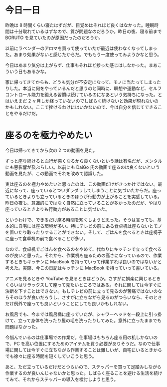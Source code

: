 # 今日一日
昨晩は 8 時間くらい寝たはずだが、目覚めはそれほど良くはなかった。睡眠時間は十分取れているはずなので、質が問題なのだろうか。昨日の夜、寝る前まで BORUTO を見ていたのが原因だったのだろうか。

以前にラベンダーのアロマを買って使っていたが最近は使わなくなってしまった。あまり効果がないと感じたからだ。でももう一度使ってみようかなと思う。

今日はあまり気分は上がらず、仕事もそれほど捗った感じはしなかった。まあこういう日もあるかな。

家に帰ってきてからも、どうも気分が不安定になって、モノに当たってしまったりした。本当に何をやっているんだと思うのと同時に、瞑想や運動など、セルフコントロール能力を鍛える習慣は続けているのになあという気持ちになった。とはいえまだ 2 ヶ月しか経っていないのでしばらく続けないと効果が現れないのかもしれない。ここで挫けるわけにはいかないので、今は自分を信じてできることをやるだけだ。

# 座るのを極力やめたい
今日は帰ってきてから次の 2 つの動画を見た。

<script type="application/javascript" src="https://embed.nicovideo.jp/watch/1562495885/script?w=560&h=315"></script>

<script type="application/javascript" src="https://embed.nicovideo.jp/watch/1557161884/script?w=560&h=315"></script>

ずっと座り続けると血行が悪くなるから良くないという話は有名だが、メンタルにも悪影響が及ぶらしい。以前にも DaiGo 氏の動画で座るのは良くないという動画を見たが、この動画でそれを改めて認識した。

実は座るのを極力やめたいと思ったのは、この動画だけがきっかけではない。最近になって、座っているとついダラダラしてしまうことに気づいたからだ。座っているときよりも立っているときのほうが行動力が上がることを実感している。昨日の夜も、意識的にではなく自然に立っていることが多かったのだが、やはり座っているときよりも行動力があることに気づいた。

というわけで、できるだけ座る時間を短くしようと思った。そうは言っても、基本的に自宅には座る環境が多い。特にテレビの前にある食卓机は座らないとモノを置いたり取ったりすることができない。そして、ごはんを食べるときは座椅子に座って食卓机の前で食べることが多い。

なので、食卓机でごはんを食べるのをやめて、代わりにキッチンで立って食べるのが良いと思った。それから、作業机も座るための高さになっているので、作業するときもキッチンに MacBook を持っていって作業すれば良いのではないかと考えた。実際、今この日記はキッチンに MacBook を持っていって書いている。

アニメを見るときや YouTube を見るときはどうか。さすがに娯楽に興じるときくらいはリラックスして座って見たいところではある。それに関しては今すぐに決断を下すことはできない。もしテレビの前に立って見るのが苦痛ではないのならそのほうが良いだろうし、さすがに立ちながら見るのがつらいなら、そのときだけ例外で座っても良いということにしても良いかもしれない。

お風呂でも、今までは風呂桶に座っていたが、シャワーヘッドを一段上に引っ掛けて、立って身体を洗ったり髪の毛を洗ったりしてみた。意外に立ったままでも問題はなかった。

今悩んでいるのは仕事場での作業だ。仕事場はもちろん座る用の机しかないので、PC を高い位置にするためのアイテムを買う必要がありそうだ。なので仕事場に関しては今すぐに立ちながら作業することは難しいが、自宅にいるときからでも徐々に座る時間を短くしていこうと思う。

あと、ただ立っているだけだとつらいので、ステッパーを買って足踏みしながら作業するのが良いんじゃないかと思った。しばらく座ることを避ける生活を続けてみて、それからステッパーの導入を検討しようと思う。
